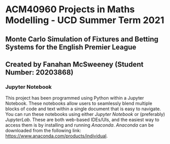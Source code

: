 # ACM40960 Projects in Maths Modelling - UCD Summer Term 2021

## Monte Carlo Simulation of Fixtures and Betting Systems for the English Premier League
## Created by Fanahan McSweeney (Student Number: 20203868)

### Jupyter Notebook

This project has been programmed using Python within a Jupyter Notebook. These notebooks allow users to seamlessly blend multiple blocks of code and text within a single document that is easy to navigate. You can run these notebooks using either *Jupyter Notebook* or (preferably) *JupyterLab*. These are both web-based IDEs/UIs, and the easiest way to access them is by installing and running *Anaconda*. *Anaconda* can be downloaded from the following link: https://www.anaconda.com/products/individual.
